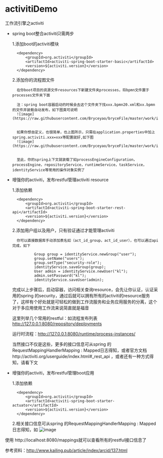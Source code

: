 # activitiDemo
工作流引擎之activiti

* spring boot整合activiti只需两步

     1.添加boot的activiti模块

		<dependency>
			<groupId>org.activiti</groupId>
			<artifactId>activiti-spring-boot-starter-basic</artifactId>
			<version>${activiti.version}</version>
		</dependency>
		
    2.添加你的流程图文件

		在你boot项目的资源文件resources下新建文件夹processes，将bpmn文件置于processes文件夹下面
		
		注：spring boot容器启动的时候会去这个文件夹下找xxx.bpmn20.xml和xx.bpmn的文件并装载自动发布，如下图类可说明
		![image](https://raw.githubusercontent.com/Bryceyao/bryceFile/master/work/image/activitiDemo/20160819143438_74009.png)
		
		
		如果你想自定义，也很简单，也上图所示，只需在application.properties中加上spring.activiti.xxx=xxx等配置就好,如下图
		![image](https://raw.githubusercontent.com/Bryceyao/bryceFile/master/work/image/activitiDemo/20160819144400_28352.png)
		
		
		至此，你的spring上下文就装载了如processEngineConfiguration，processEngine，repositoryService，runtimeService，taskService，identityService等常用的操作对象实例了


* 增强你的activiti，发布restful管理activiti resource

    1.添加依赖

		<dependency>
			<groupId>org.activiti</groupId>
			<artifactId>activiti-spring-boot-starter-rest-api</artifactId>
			<version>${activiti.version}</version>
		</dependency>

    2.添加用户组以及用户，只有验证通过才能管理activiti

		你可以直接数据库手动添加表名如（act_id_group，act_id_user），也可以通过api完成，如下

				Group group = identityService.newGroup("user");
				group.setName("users");
				group.setType("security-role");
				identityService.saveGroup(group);
				User admin = identityService.newUser("kl");
				admin.setPassword("kl");
				identityService.saveUser(admin);
				
	完成以上步骤后，启动容器，访问相关查询resource，会先让你认证，认证采用的spring 的security，通过后就可以拥有所有的activiti的resource服务了，这样有个好处就是可轻松的做到工作流服务和业务应用服务的分离，这个对于多应用使用工作流来说简直就是福音
	
	这里列举几个常用的restful：如流程发布列表     http://127.0.0.1:8080/repository/deployments

	运行时流程：http://127.0.0.1:8080/runtime/process-instances/

	当然接口不仅是这些，更多的接口信息可从spring 的RequestMappingHandlerMapping : Mapped日志得知，或者官方文档http://activiti.org/userguide/index.html#_rest_api ，或者还有一种方式得知，请看下文

* 增强你的activiti，发布restful管理boot应用

    1.添加依赖

		<dependency>
			<groupId>org.activiti</groupId>
			<artifactId>activiti-spring-boot-starter-actuator</artifactId>
			<version>${activiti.version}</version>
		</dependency>

    2.相关接口信息可从spring 的RequestMappingHandlerMapping : Mapped日志得知，如
		![image](https://raw.githubusercontent.com/Bryceyao/bryceFile/master/work/image/activitiDemo/20160819143013_47940.png)


使用 http://localhost:8080/mappings就可以查看所有的restful接口信息了





















参考资料：http://www.kailing.pub/article/index/arcid/137.html
